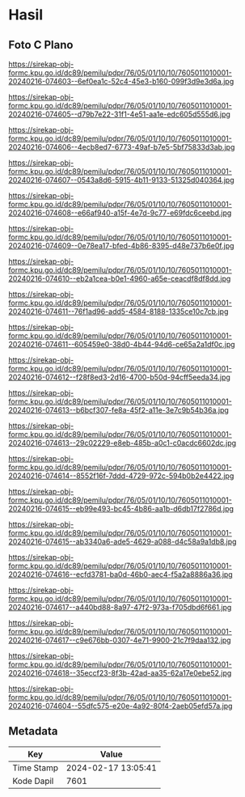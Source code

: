 # Hasil

## Foto C Plano

https://sirekap-obj-formc.kpu.go.id/dc89/pemilu/pdpr/76/05/01/10/10/7605011010001-20240216-074603--6ef0ea1c-52c4-45e3-b160-099f3d9e3d6a.jpg

https://sirekap-obj-formc.kpu.go.id/dc89/pemilu/pdpr/76/05/01/10/10/7605011010001-20240216-074605--d79b7e22-31f1-4e51-aa1e-edc605d555d6.jpg

https://sirekap-obj-formc.kpu.go.id/dc89/pemilu/pdpr/76/05/01/10/10/7605011010001-20240216-074606--4ecb8ed7-6773-49af-b7e5-5bf75833d3ab.jpg

https://sirekap-obj-formc.kpu.go.id/dc89/pemilu/pdpr/76/05/01/10/10/7605011010001-20240216-074607--0543a8d6-5915-4b11-9133-51325d040364.jpg

https://sirekap-obj-formc.kpu.go.id/dc89/pemilu/pdpr/76/05/01/10/10/7605011010001-20240216-074608--e66af940-a15f-4e7d-9c77-e69fdc6ceebd.jpg

https://sirekap-obj-formc.kpu.go.id/dc89/pemilu/pdpr/76/05/01/10/10/7605011010001-20240216-074609--0e78ea17-bfed-4b86-8395-d48e737b6e0f.jpg

https://sirekap-obj-formc.kpu.go.id/dc89/pemilu/pdpr/76/05/01/10/10/7605011010001-20240216-074610--eb2a1cea-b0e1-4960-a65e-ceacdf8df8dd.jpg

https://sirekap-obj-formc.kpu.go.id/dc89/pemilu/pdpr/76/05/01/10/10/7605011010001-20240216-074611--76f1ad96-add5-4584-8188-1335ce10c7cb.jpg

https://sirekap-obj-formc.kpu.go.id/dc89/pemilu/pdpr/76/05/01/10/10/7605011010001-20240216-074611--605459e0-38d0-4b44-94d6-ce65a2a1df0c.jpg

https://sirekap-obj-formc.kpu.go.id/dc89/pemilu/pdpr/76/05/01/10/10/7605011010001-20240216-074612--f28f8ed3-2d16-4700-b50d-94cff5eeda34.jpg

https://sirekap-obj-formc.kpu.go.id/dc89/pemilu/pdpr/76/05/01/10/10/7605011010001-20240216-074613--b6bcf307-fe8a-45f2-a11e-3e7c9b54b36a.jpg

https://sirekap-obj-formc.kpu.go.id/dc89/pemilu/pdpr/76/05/01/10/10/7605011010001-20240216-074613--29c02229-e8eb-485b-a0c1-c0acdc6602dc.jpg

https://sirekap-obj-formc.kpu.go.id/dc89/pemilu/pdpr/76/05/01/10/10/7605011010001-20240216-074614--8552f16f-7ddd-4729-972c-594b0b2e4422.jpg

https://sirekap-obj-formc.kpu.go.id/dc89/pemilu/pdpr/76/05/01/10/10/7605011010001-20240216-074615--eb99e493-bc45-4b86-aa1b-d6db17f2786d.jpg

https://sirekap-obj-formc.kpu.go.id/dc89/pemilu/pdpr/76/05/01/10/10/7605011010001-20240216-074615--ab3340a6-ade5-4629-a088-d4c58a9a1db8.jpg

https://sirekap-obj-formc.kpu.go.id/dc89/pemilu/pdpr/76/05/01/10/10/7605011010001-20240216-074616--ecfd3781-ba0d-46b0-aec4-f5a2a8886a36.jpg

https://sirekap-obj-formc.kpu.go.id/dc89/pemilu/pdpr/76/05/01/10/10/7605011010001-20240216-074617--a440bd88-8a97-47f2-973a-f705dbd6f661.jpg

https://sirekap-obj-formc.kpu.go.id/dc89/pemilu/pdpr/76/05/01/10/10/7605011010001-20240216-074617--c9e676bb-0307-4e71-9900-21c7f9daa132.jpg

https://sirekap-obj-formc.kpu.go.id/dc89/pemilu/pdpr/76/05/01/10/10/7605011010001-20240216-074618--35eccf23-8f3b-42ad-aa35-62a17e0ebe52.jpg

https://sirekap-obj-formc.kpu.go.id/dc89/pemilu/pdpr/76/05/01/10/10/7605011010001-20240216-074604--55dfc575-e20e-4a92-80f4-2aeb05efd57a.jpg


## Metadata

| Key        | Value               |
| ---------- | ------------------- |
| Time Stamp | 2024-02-17 13:05:41 |
| Kode Dapil | 7601                |



